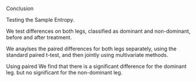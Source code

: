 Conclusion

Testing the Sample Entropy.

We test differences on both legs, classified as dominant and non-dominant, before and after treatment.

We anaylses the paired differences for both legs separately, using the standard paired t-test,  and then jointly 
using multivariate methods.

Using paired We find that there is a significant difference for the dominant leg. but no significant for the non-dominant leg.
